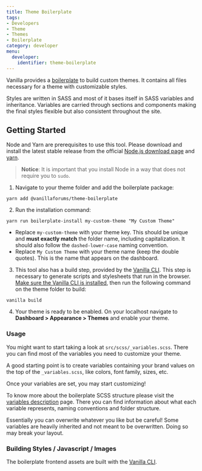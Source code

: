 ```yaml
---
title: Theme Boilerplate
tags:
- Developers
- Theme
- Themes
- Boilerplate
category: developer
menu:
  developer:
    identifier: theme-boilerplate
---
```


Vanilla provides a [boilerplate](https://www.npmjs.com/package/@vanillaforums/theme-boilerplate) to build custom themes. It contains all files necessary for a theme with customizable styles.

Styles are written in SASS and most of it bases itself in SASS variables and inheritance. Variables are carried through sections and components making the final styles flexible but also consistent throughout the site.

## Getting Started

Node and Yarn are prerequisites to use this tool. Please download and install the latest stable release from the official [Node.js download page](http://nodejs.org/download/) and [yarn](https://yarnpkg.com/en/docs/install).
  
> **Notice**: It is important that you install Node in a way that does not require you to `sudo`.



1. Navigate to your theme folder and add the boilerplate package:

  ```
  yarn add @vanillaforums/theme-boilerplate
  ```

2. Run the installation command:

  ```
  yarn run boilerplate-install my-custom-theme "My Custom Theme"
  ```

  - Replace `my-custom-theme` with your theme key. This should be unique and **must exactly match** the folder name, including capitalization. It should also follow the `dashed-lower-case` naming convention.
  - Replace `My Custom Theme` with your theme name (keep the double quotes). This is the name that appears on the dashboard.

3. This tool also has a build step, provided by the [Vanilla CLI](https://docs.vanillaforums.com/developer/vanilla-cli/). This step is necessary to generate scripts and stylesheets that run in the browser.
   [Make sure the Vanilla CLI is installed](https://docs.vanillaforums.com/developer/vanilla-cli/installation), then run the following command on the theme folder to build:

  ```
  vanilla build
  ```

4. Your theme is ready to be enabled. On your localhost navigate to **Dashboard > Appearance > Themes** and enable your theme.

### Usage

You might want to start taking a look at `src/scss/_variables.scss`. There you can find most of the variables you need to customize your theme.

A good starting point is to create variables containing your brand values on the top of the `_variables.scss`, like colors, font family, sizes, etc.

Once your variables are set, you may start customizing!

To know more about the boilerplate SCSS structure please visit the [variables description](https://docs.vanillaforums.com/developer/theme-boilerplate/structure-variables/) page.
There you can find information about what each variable represents, naming conventions and folder structure.

Essentially you can overwrite whatever you like but be careful! Some variables are heavily inherited and not meant to be overwritten. Doing so may break your layout.

### Building Styles / Javascript / Images

The boilerplate frontend assets are built with the [Vanilla CLI](https://docs.vanillaforums.com/developer/vanilla-cli/).
